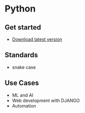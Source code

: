 # Python

## Get started

- [Download latest version](https://www.python.org/downloads/)

## Standards

- snake case

## Use Cases

- ML and AI
- Web development with DJANGO
- Automation
